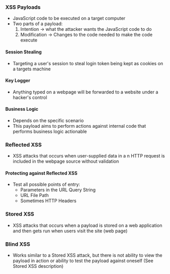 ### XSS Payloads
- JavaScript code to be executed on a target computer
- Two parts of a payload:
	1. Intention -> what the attacker wants the JavaScript code to do
	2. Modification -> Changes to the code needed to make the code execute

#### Session Stealing
- Targeting a user's session to steal login token being kept as cookies on a targets machine

#### Key Logger 
- Anything typed on a webpage will be forwarded to a website under a hacker's control

#### Business Logic
- Depends on the specific scenario 
- This payload aims to perform actions against internal code that performs business logic actionable


### Reflected XSS

- XSS attacks that occurs when user-supplied data in a n HTTP request is included in the webpage source without validation

#### Protecting against Reflected XSS
- Test all possible points of entry:
	- Parameters in the URL Query String
	- URL File Path
	- Sometimes HTTP Headers 

### Stored XSS
- XSS attacks that occurs when a payload is stored on a web application and then gets run when users visit the site (web page)
### Blind XSS
- Works similar to a Stored XSS attack, but there is not ability to view the payload in action or ability to test the payload against oneself (See Stored XSS description)


